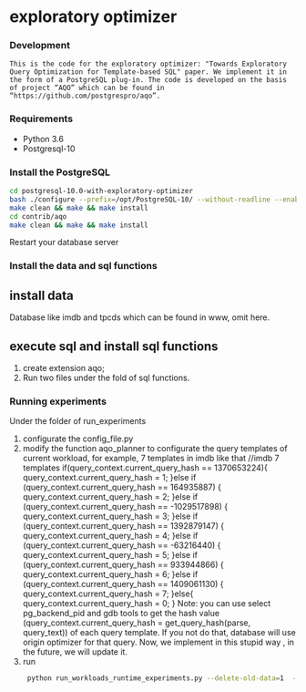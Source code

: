 # exploratory optimizer


### Development
    This is the code for the exploratory optimizer: "Towards Exploratory Query Optimization for Template-based SQL" paper. We implement it in the form of a PostgreSQL plug-in. The code is developed on the basis of project “AQO” which can be found in “https://github.com/postgrespro/aqo”.

### Requirements
- Python 3.6
- Postgresql-10

### Install the PostgreSQL
```sh
cd postgresql-10.0-with-exploratory-optimizer
bash ./configure --prefix=/opt/PostgreSQL-10/ --without-readline --enable-debug CFLAGS='-O0 -g'
make clean && make && make install 
cd contrib/aqo                                               
make clean && make && make install 
```
Restart your database server
### Install the data and sql functions
## install data
Database like imdb and tpcds which can be found in www, omit here.
## execute sql and install sql functions
1. create extension aqo;
2. Run two files under the fold of sql functions.
### Running experiments 
Under the folder of run_experiments
1. configurate the config_file.py
2. modify the function aqo_planner to configurate the query templates of current workload, for example, 7 templates in imdb like that
//imdb 7 templates
    if(query_context.current_query_hash == 1370653224){
		query_context.current_query_hash = 1;
	}else if (query_context.current_query_hash == 164935887)
	{
		query_context.current_query_hash = 2;
	}else if (query_context.current_query_hash == -1029517898)
	{
		query_context.current_query_hash = 3;
	}else if (query_context.current_query_hash == 1392879147)
	{
		query_context.current_query_hash = 4;
	}else if (query_context.current_query_hash == -63216440)
	{
		query_context.current_query_hash = 5;
	}else if (query_context.current_query_hash == 933944866)
	{
		query_context.current_query_hash = 6;
	}else if (query_context.current_query_hash == 1409061130)
	{
		query_context.current_query_hash = 7;
	}else{
		query_context.current_query_hash = 0;
	}
 Note: you can use select pg_backend_pid and gdb tools to get the hash value (query_context.current_query_hash = get_query_hash(parse, query_text)) of each query template. If you not do that, database will use origin optimizer for that query. Now, we implement in this stupid way , in the future, we will update it. 
3. run
    ```sh
     python run_workloads_runtime_experiments.py --delete-old-data=1  --query-mode=2  --begin-num=1  --end-num=4000  ----history-num=7 --markov-m=3
    ```

